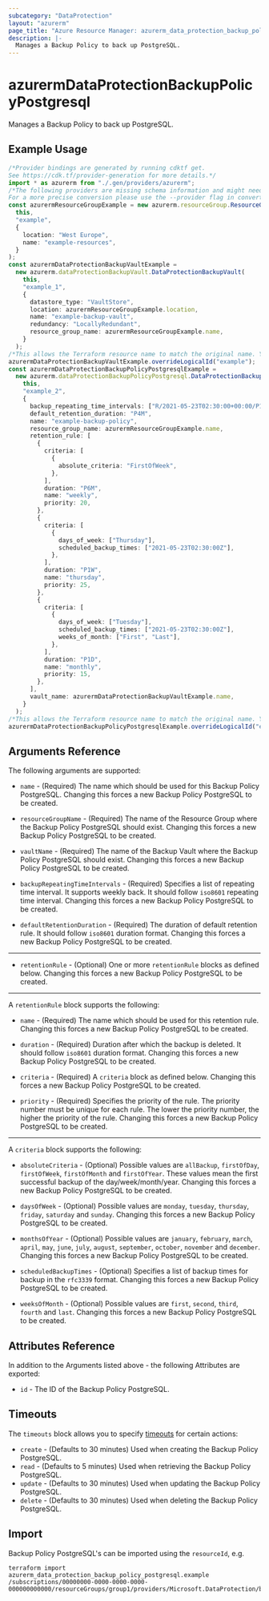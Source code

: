 ```yaml
---
subcategory: "DataProtection"
layout: "azurerm"
page_title: "Azure Resource Manager: azurerm_data_protection_backup_policy_postgresql"
description: |-
  Manages a Backup Policy to back up PostgreSQL.
---
```


# azurermDataProtectionBackupPolicyPostgresql

Manages a Backup Policy to back up PostgreSQL.

## Example Usage

```typescript
/*Provider bindings are generated by running cdktf get.
See https://cdk.tf/provider-generation for more details.*/
import * as azurerm from "./.gen/providers/azurerm";
/*The following providers are missing schema information and might need manual adjustments to synthesize correctly: azurerm.
For a more precise conversion please use the --provider flag in convert.*/
const azurermResourceGroupExample = new azurerm.resourceGroup.ResourceGroup(
  this,
  "example",
  {
    location: "West Europe",
    name: "example-resources",
  }
);
const azurermDataProtectionBackupVaultExample =
  new azurerm.dataProtectionBackupVault.DataProtectionBackupVault(
    this,
    "example_1",
    {
      datastore_type: "VaultStore",
      location: azurermResourceGroupExample.location,
      name: "example-backup-vault",
      redundancy: "LocallyRedundant",
      resource_group_name: azurermResourceGroupExample.name,
    }
  );
/*This allows the Terraform resource name to match the original name. You can remove the call if you don't need them to match.*/
azurermDataProtectionBackupVaultExample.overrideLogicalId("example");
const azurermDataProtectionBackupPolicyPostgresqlExample =
  new azurerm.dataProtectionBackupPolicyPostgresql.DataProtectionBackupPolicyPostgresql(
    this,
    "example_2",
    {
      backup_repeating_time_intervals: ["R/2021-05-23T02:30:00+00:00/P1W"],
      default_retention_duration: "P4M",
      name: "example-backup-policy",
      resource_group_name: azurermResourceGroupExample.name,
      retention_rule: [
        {
          criteria: [
            {
              absolute_criteria: "FirstOfWeek",
            },
          ],
          duration: "P6M",
          name: "weekly",
          priority: 20,
        },
        {
          criteria: [
            {
              days_of_week: ["Thursday"],
              scheduled_backup_times: ["2021-05-23T02:30:00Z"],
            },
          ],
          duration: "P1W",
          name: "thursday",
          priority: 25,
        },
        {
          criteria: [
            {
              days_of_week: ["Tuesday"],
              scheduled_backup_times: ["2021-05-23T02:30:00Z"],
              weeks_of_month: ["First", "Last"],
            },
          ],
          duration: "P1D",
          name: "monthly",
          priority: 15,
        },
      ],
      vault_name: azurermDataProtectionBackupVaultExample.name,
    }
  );
/*This allows the Terraform resource name to match the original name. You can remove the call if you don't need them to match.*/
azurermDataProtectionBackupPolicyPostgresqlExample.overrideLogicalId("example");

```

## Arguments Reference

The following arguments are supported:

*   `name` - (Required) The name which should be used for this Backup Policy PostgreSQL. Changing this forces a new Backup Policy PostgreSQL to be created.

*   `resourceGroupName` - (Required) The name of the Resource Group where the Backup Policy PostgreSQL should exist. Changing this forces a new Backup Policy PostgreSQL to be created.

*   `vaultName` - (Required) The name of the Backup Vault where the Backup Policy PostgreSQL should exist. Changing this forces a new Backup Policy PostgreSQL to be created.

*   `backupRepeatingTimeIntervals` - (Required) Specifies a list of repeating time interval. It supports weekly back. It should follow `iso8601` repeating time interval. Changing this forces a new Backup Policy PostgreSQL to be created.

*   `defaultRetentionDuration` - (Required) The duration of default retention rule. It should follow `iso8601` duration format. Changing this forces a new Backup Policy PostgreSQL to be created.

***

* `retentionRule` - (Optional) One or more `retentionRule` blocks as defined below. Changing this forces a new Backup Policy PostgreSQL to be created.

***

A `retentionRule` block supports the following:

*   `name` - (Required) The name which should be used for this retention rule. Changing this forces a new Backup Policy PostgreSQL to be created.

*   `duration` - (Required) Duration after which the backup is deleted. It should follow `iso8601` duration format. Changing this forces a new Backup Policy PostgreSQL to be created.

*   `criteria` - (Required) A `criteria` block as defined below. Changing this forces a new Backup Policy PostgreSQL to be created.

*   `priority` - (Required) Specifies the priority of the rule. The priority number must be unique for each rule. The lower the priority number, the higher the priority of the rule. Changing this forces a new Backup Policy PostgreSQL to be created.

***

A `criteria` block supports the following:

*   `absoluteCriteria` - (Optional) Possible values are `allBackup`, `firstOfDay`, `firstOfWeek`, `firstOfMonth` and `firstOfYear`. These values mean the first successful backup of the day/week/month/year. Changing this forces a new Backup Policy PostgreSQL to be created.

*   `daysOfWeek` - (Optional) Possible values are `monday`, `tuesday`, `thursday`, `friday`, `saturday` and `sunday`. Changing this forces a new Backup Policy PostgreSQL to be created.

*   `monthsOfYear` - (Optional) Possible values are `january`, `february`, `march`, `april`, `may`, `june`, `july`, `august`, `september`, `october`, `november` and `december`. Changing this forces a new Backup Policy PostgreSQL to be created.

*   `scheduledBackupTimes` - (Optional) Specifies a list of backup times for backup in the `rfc3339` format. Changing this forces a new Backup Policy PostgreSQL to be created.

*   `weeksOfMonth` - (Optional) Possible values are `first`, `second`, `third`, `fourth` and `last`. Changing this forces a new Backup Policy PostgreSQL to be created.

## Attributes Reference

In addition to the Arguments listed above - the following Attributes are exported:

* `id` - The ID of the Backup Policy PostgreSQL.

## Timeouts

The `timeouts` block allows you to specify [timeouts](https://www.terraform.io/language/resources/syntax#operation-timeouts) for certain actions:

* `create` - (Defaults to 30 minutes) Used when creating the Backup Policy PostgreSQL.
* `read` - (Defaults to 5 minutes) Used when retrieving the Backup Policy PostgreSQL.
* `update` - (Defaults to 30 minutes) Used when updating the Backup Policy PostgreSQL.
* `delete` - (Defaults to 30 minutes) Used when deleting the Backup Policy PostgreSQL.

## Import

Backup Policy PostgreSQL's can be imported using the `resourceId`, e.g.

```console
terraform import azurerm_data_protection_backup_policy_postgresql.example /subscriptions/00000000-0000-0000-0000-000000000000/resourceGroups/group1/providers/Microsoft.DataProtection/backupVaults/vault1/backupPolicies/backupPolicy1
```
